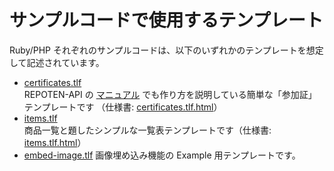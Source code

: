 # サンプルコードで使用するテンプレート

Ruby/PHP それぞれのサンプルコードは、以下のいずれかのテンプレートを想定して記述されています。

  * [certificates.tlf](https://github.com/repoten-api/examples/blob/master/beta/templates/certificates.tlf)  
    REPOTEN-API の [マニュアル](https://repoten-api.net/support/#manual) でも作り方を説明している簡単な「参加証」テンプレートです
    （仕様書: [certificates.tlf.html](https://github.com/repoten-api/examples/blob/master/beta/templates/certificates.tlf.html)）
  * [items.tlf](https://github.com/repoten-api/examples/blob/master/beta/templates/items.tlf)  
    商品一覧と題したシンプルな一覧表テンプレートです（仕様書: [items.tlf.html](https://github.com/repoten-api/examples/blob/master/beta/templates/items.tlf.html)）
  * [embed-image.tlf](https://github.com/repoten-api/examples/blob/master/beta/templates/embed-image.tlf)
    画像埋め込み機能の Example 用テンプレートです。